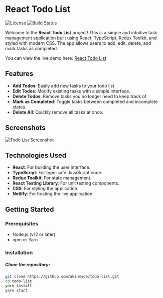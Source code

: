 # React Todo List

![License](https://img.shields.io/badge/license-MIT-blue.svg)
![Build Status](https://img.shields.io/netlify/ea77f8bb-a275-41b2-ac8b-bced7d3a72b5.svg)

Welcome to the **React Todo List** project! This is a simple and intuitive task management application built using React, TypeScript, Redux Toolkit, and styled with modern CSS. The app allows users to add, edit, delete, and mark tasks as completed.

You can view the live demo here: [React Todo List](https://procode-todo.netlify.app/)

## Features

- **Add Todos**: Easily add new tasks to your todo list.
- **Edit Todos**: Modify existing tasks with a simple interface.
- **Delete Todos**: Remove tasks you no longer need to keep track of.
- **Mark as Completed**: Toggle tasks between completed and incomplete states.
- **Delete All**: Quickly remove all tasks at once.

## Screenshots

![Todo List Screenshot](link-to-screenshot)

## Technologies Used

- **React**: For building the user interface.
- **TypeScript**: For type-safe JavaScript code.
- **Redux Toolkit**: For state management.
- **React Testing Library**: For unit testing components.
- **CSS**: For styling the application.
- **Netlify**: For hosting the live application.

## Getting Started

### Prerequisites

- Node.js (v12 or later)
- npm or Yarn

### Installation

##### Clone the repository:

   ```bash
   git clone https://github.com/akinmyde/todo-list.git
   cd todo-list
yarn install
yarn start
    
